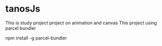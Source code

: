 # tanosJs
This is study project project on animation and canvas
This project using parcel bundler

npm install -g parcel-bundler
